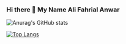 ### Hi there 👋 My Name Ali Fahrial Anwar

<!--
**Fahrial07/Fahrial07** is a ✨ _special_ ✨ repository because its `README.md` (this file) appears on your GitHub profile.

Here are some ideas to get you started:

- 🔭 I’m currently working on ...
- 🌱 I’m currently learning ...
- 👯 I’m looking to collaborate on ...
- 🤔 I’m looking for help with ...
- 💬 Ask me about Programming
- 📫 How to reach me: ...
- 😄 Pronouns: ...
- ⚡ Fun fact: ...
-->


![Anurag's GitHub stats](https://github-readme-stats.vercel.app/api?username=Fahrial07&show_icons=true&theme=radical)

[![Top Langs](https://github-readme-stats.vercel.app/api/top-langs/?username=Fahrial07&langs_count=8)](https://github.com/anuraghazra/github-readme-stats)

